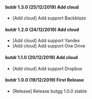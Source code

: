 #### butdr 1.3.0 (25/12/2019) Add cloud
- [Add cloud] Add support Backblaze

#### butdr 1.2.0 (24/12/2019) Add cloud
- [Add cloud] Add support Yandex
- [Add cloud] Add support One Drive

#### butdr 1.1.0 (20/12/2019) Add cloud
- [Add cloud] Add support Dropbox

#### butdr 1.0.0 (19/12/2019) First Release
- [Release] Release butgg 1.0.0 stable
